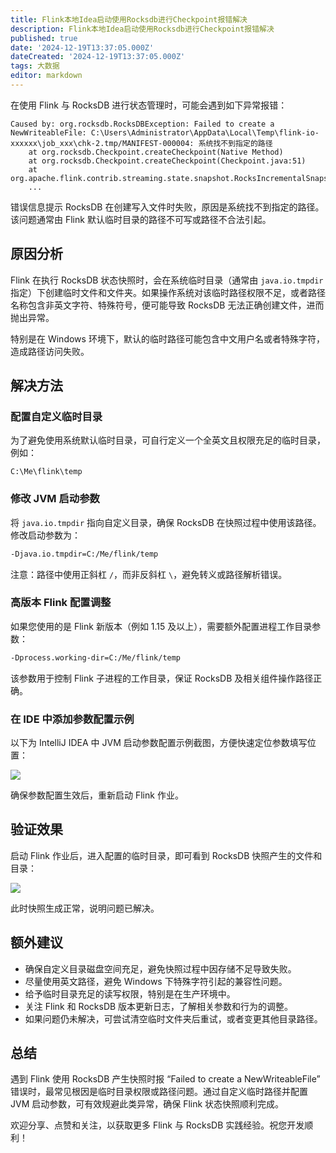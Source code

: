 ```yaml
---
title: Flink本地Idea启动使用Rocksdb进行Checkpoint报错解决
description: Flink本地Idea启动使用Rocksdb进行Checkpoint报错解决
published: true
date: '2024-12-19T13:37:05.000Z'
dateCreated: '2024-12-19T13:37:05.000Z'
tags: 大数据
editor: markdown
---
```


在使用 Flink 与 RocksDB 进行状态管理时，可能会遇到如下异常报错：

```
Caused by: org.rocksdb.RocksDBException: Failed to create a NewWriteableFile: C:\Users\Administrator\AppData\Local\Temp\flink-io-xxxxxx\job_xxx\chk-2.tmp/MANIFEST-000004: 系统找不到指定的路径
    at org.rocksdb.Checkpoint.createCheckpoint(Native Method)
    at org.rocksdb.Checkpoint.createCheckpoint(Checkpoint.java:51)
    at org.apache.flink.contrib.streaming.state.snapshot.RocksIncrementalSnapshotStrategy.takeDBNativeCheckpoint(RocksIncrementalSnapshotStrategy.java:292)
    ...
```

错误信息提示 RocksDB 在创建写入文件时失败，原因是系统找不到指定的路径。该问题通常由 Flink 默认临时目录的路径不可写或路径不合法引起。

<!-- more -->

## 原因分析

Flink 在执行 RocksDB 状态快照时，会在系统临时目录（通常由 `java.io.tmpdir` 指定）下创建临时文件和文件夹。如果操作系统对该临时路径权限不足，或者路径名称包含非英文字符、特殊符号，便可能导致 RocksDB 无法正确创建文件，进而抛出异常。

特别是在 Windows 环境下，默认的临时路径可能包含中文用户名或者特殊字符，造成路径访问失败。

## 解决方法

### 配置自定义临时目录

为了避免使用系统默认临时目录，可自行定义一个全英文且权限充足的临时目录，例如：

```
C:\Me\flink\temp
```

### 修改 JVM 启动参数

将 `java.io.tmpdir` 指向自定义目录，确保 RocksDB 在快照过程中使用该路径。 修改启动参数为：

```bash
-Djava.io.tmpdir=C:/Me/flink/temp
```

注意：路径中使用正斜杠 `/`，而非反斜杠 `\`，避免转义或路径解析错误。

### 高版本 Flink 配置调整

如果您使用的是 Flink 新版本（例如 1.15 及以上），需要额外配置进程工作目录参数：

```bash
-Dprocess.working-dir=C:/Me/flink/temp
```

该参数用于控制 Flink 子进程的工作目录，保证 RocksDB 及相关组件操作路径正确。

### 在 IDE 中添加参数配置示例

以下为 IntelliJ IDEA 中 JVM 启动参数配置示例截图，方便快速定位参数填写位置：

![](https://lbs-images.oss-cn-shanghai.aliyuncs.com/202504261337940.png)

确保参数配置生效后，重新启动 Flink 作业。

## 验证效果

启动 Flink 作业后，进入配置的临时目录，即可看到 RocksDB 快照产生的文件和目录：

![](https://lbs-images.oss-cn-shanghai.aliyuncs.com/202504261337119.png)

此时快照生成正常，说明问题已解决。

## 额外建议

- 确保自定义目录磁盘空间充足，避免快照过程中因存储不足导致失败。
- 尽量使用英文路径，避免 Windows 下特殊字符引起的兼容性问题。
- 给予临时目录充足的读写权限，特别是在生产环境中。
- 关注 Flink 和 RocksDB 版本更新日志，了解相关参数和行为的调整。
- 如果问题仍未解决，可尝试清空临时文件夹后重试，或者变更其他目录路径。

## 总结

遇到 Flink 使用 RocksDB 产生快照时报 “Failed to create a NewWriteableFile” 错误时，最常见根因是临时目录权限或路径问题。通过自定义临时路径并配置 JVM 启动参数，可有效规避此类异常，确保 Flink 状态快照顺利完成。

欢迎分享、点赞和关注，以获取更多 Flink 与 RocksDB 实践经验。祝您开发顺利！